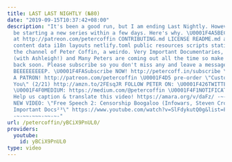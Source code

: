 ```yaml
---
title: LAST LAST NIGHTLY (№80)
date: "2019-09-15T10:37:42+08:00"
description: "It's been a good run, but I am ending Last Nightly. However, I will
  be starting a new series within a few days. Here's why. \U0001F4A5BECOME A PATRON
  at http://patreon.com/petercoffin CONTRIBUTING.md LICENSE README.md archetypes config.toml
  content data i18n layouts netlify.toml public resources scripts static You've reached
  the channel of Peter Coffin, a weirdo. Very Important Documentaries, Adversaries
  (with Ashleigh!) and Many Peters are coming out all the time so make sure to check
  back soon. Please subscribe so you don't miss any and leave a message at the beep.
  BEEEEEEEEEP. \U0001F4FASubscribe NOW! http://petercoff.in/subscribe \U0001F496BECOME
  A PATRON! http://patreon.com/petercoffin \U0001F4D5 pre-order \"Custom Reality and
  You\" (2/21) http://amzn.to/2FEsqJR FOLLOW PETER ON: \U0001F426TWITTER: https://twitter.com/petercoffin
  \U0001F4F0MEDIUM: https://medium.com/@petercoffin \U0001F4F1NOTIFICATIONS: http://petercoff.in
  Help us caption & translate this video! https://amara.org/v/daFz/ -~-~~-~~~-~~-~-
  NEW VIDEO: \"Free Speech 2: Censorship Boogaloo (Infowars, Steven Crowder) | Very
  Important Docs²³\" https://www.youtube.com/watch?v=SlFdykutQ0g&list=PL9oHQnEByWyXObkJN9YYQS9hxBjpN8RLG
  -~-~~-~~~-~~-~-"
url: /petercoffin/yBCiX9PnUL0/
providers:
  youtube:
    id: yBCiX9PnUL0
type: video
---
```

